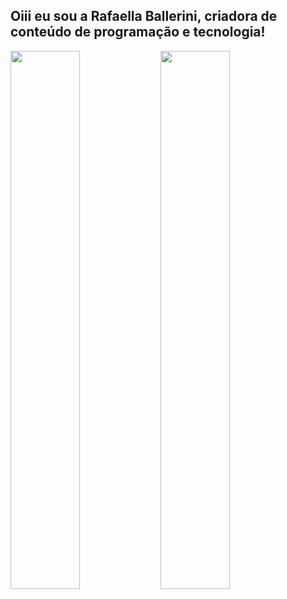 ## Oiii eu sou a Rafaella Ballerini, criadora de conteúdo de programação e tecnologia!


<img align="left" width="47%" src="https://github-readme-stats.vercel.app/api?username=buddhiashen&show_icons=true&theme=dracula&include_all_commits=true&count_private=true"/>
<img align="left" width="47%" src="https://github-readme-stats.vercel.app/api/top-langs/?username=buddhiashen&layout=compact&langs_count=7&theme=dracula"/>

  
  ##
 

